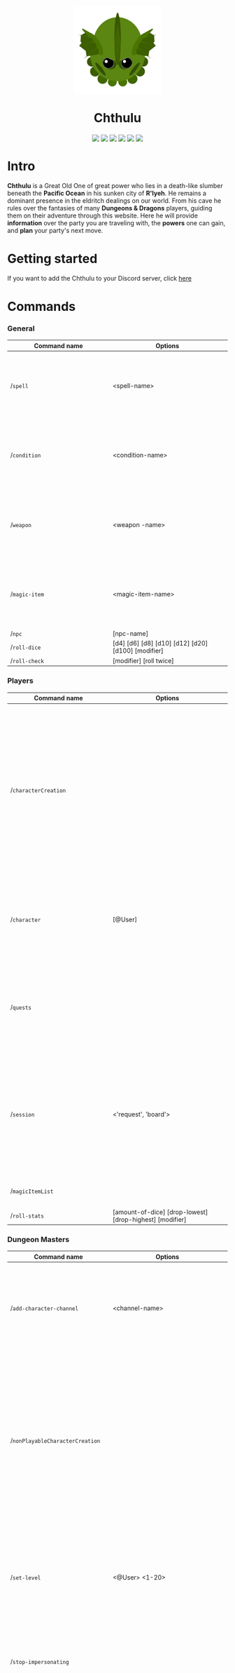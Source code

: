 
<p align="center"><img align="center" src="./website/public/favicon.ico?raw=true" height="200"></p>
<h1 align="center">Chthulu</h1>

<p align="center">
<img align="center" src="https://img.shields.io/badge/Express.js-000000?style=for-the-badge&logo=express&logoColor=white">
<img align="center" src="https://img.shields.io/badge/Pug-E3C29B?style=for-the-badge&logo=pug&logoColor=black">
<img align="center" src="https://img.shields.io/badge/firebase-ffca28?style=for-the-badge&logo=firebase&logoColor=black">
<img align="center" src="https://img.shields.io/badge/replit-667881?style=for-the-badge&logo=replit&logoColor=white">
<img align="center" src="https://img.shields.io/badge/JavaScript-323330?style=for-the-badge&logo=javascript&logoColor=F7DF1E">
<img align="center" src="https://img.shields.io/badge/Discord-5865F2?style=for-the-badge&logo=discord&logoColor=white">
</p>

# Intro
**Chthulu** is a Great Old One of great power who lies in a death-like slumber beneath the **Pacific Ocean** in his sunken city of **R'lyeh**. He remains a dominant presence in the eldritch dealings on our world. From his cave he rules over the fantasies of many **Dungeons & Dragons** players, guiding them on their adventure through this website. Here he will provide **information** over the party you are traveling with, the **powers** one can gain, and **plan** your party's next move.

# Getting started
If you want to add the Chthulu to your Discord server, click [here](https://discord.com/oauth2/authorize?client_id=532524817740464138&permissions=0&scope=bot%20applications.commands)

# Commands
### General
| <div style="width:220px">Command name</div>  | <div style="width:250px">Options</div>             |  Description  |
| -------------  | -------------       | ------------- |
| /`spell`       | \<spell-name\>      | This command will provide more information about the given spell-name. |
| /`condition`   | \<condition-name\>  | This command will provide more information about the given condition-name. |
| /`weapon`      | \<weapon -name\>    | This command will provide more information about the given weapon-name. |
| /`magic-item`  | \<magic-item-name\> | This command will provide more information about the given magic-item-name. |
| /`npc`         | [npc-name]          | TODO |
| /`roll-dice`   | [d4] [d6] [d8] [d10] [d12] [d20] [d100] [modifier]  | TODO |
| /`roll-check`  | [modifier] [roll twice]  | TODO |

### Players
| <div style="width:220px">Command name</div> | <div style="width:250px">Options</div>           |  Description  |
| --------------------- | --------------------- | ------------- |
| /`characterCreation`  |                       | This command will create a new text channel, in which Chthulu will ask the user some question about his/her soon to be character. Once all questions have been filled in, the character will be created and assigned to the user. |
| /`character`          | [@User]               | When a user has a character configured, the can view their (or someone else's) by using this command. |
| /`quests`             |                       | Chthulu will show a list of all ongoing quests, which can be configured and updated on the website. |
| /`session`            | <'request', 'board'>  | A user with a configured character can use this command to request a new session, as well as see all planned session in a nicely formatted embed. |
| /`magicItemList`      |                       | Chthulu will give a list with magic items. |
| /`roll-stats`         | [amount-of-dice] [drop-lowest] [drop-highest] [modifier]  | TODO |

### Dungeon Masters
| <div style="width:220px">Command name</div>   | <div style="width:250px">Options</div>              |  Description  |
| -------------                    | -------------        | ------------- |
| /`add-character-channel`         | \<channel-name\>     | Add in-character channel (voice), so if someone has a character on that server configured, their name will change to his/her/they character's. |
| /`nonPlayableCharacterCreation`  |                      | A Dungeon Master can use this command to create a new NPC. Chthulu will create a new channel and ask questions about the new, soon to be, NPC. Once finished, the NPC will be stored in the database and the Dungeon Master can start impersonating the creature. |
| /`set-level`                     | \<@User\> \<1-20\>   | A Dungeon Master can use this command to set a new level to the provided user, considering the user has an active character configured. |
| /`stop-impersonating`            |                      | A Dungeon Master can use this command to stop impersonating the previously chosen creature. |
| /`impersonate`                   |                      | Chthulu will show a list where the Dungeon Master can choose which create to impersonate. When the Dungeon Master is in an 'in-character'-channel, their name will change to the responding NPC. |

# Developers information
```
APP_ENV=TEST

BOT_TOKEN=
AUTHOR=

OATH2_CLIENT_ID=
OATH2_CLIENT_SECRET=
OATH2_CLIENT_GRANT_TYPE=

WB_BASE_URL=http://localhost
WB_PORT=8080
SECRET_KEY=

FS_PROJECT_ID=
FS_PRIVATE_KEY_ID=
FS_PRIVATE_KEY=
FS_CLIENT_EMAIL=
FS_CLIENT_ID=
FS_CERT_URL=
FS_DATABASE_NAME=
```

<!-- on replit use double quotes for FS_PRIVATE_KEY and JSON.parse it -->
